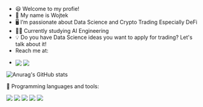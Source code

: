 
- 😃 Welcome to my profie! 
- 👋 My name is Wojtek
- 🖥️ I’m passionate about Data Science and Crypto Trading Especially DeFi
- 👨‍🎓 Currently studying AI Engineering
- 💡 Do you have Data Science ideas you want to apply for trading? Let's talk about it!
- Reach me at:

<div>
   
- <a href="https://www.linkedin.com/in/wojciechgradzinski/" target = 'blank'><img align = "center" src="https://img.shields.io/badge/LinkedIn-0077B5?style=for-the-badge&logo=linkedin&logoColor=white"/></a> <a href="https://twitter.com/WojcieszekGra/" target = 'blank'><img align = "center" src="https://img.shields.io/badge/Twitter-1DA1F2?style=for-the-badge&logo=twitter&logoColor=white"/></a>
</div>

  

![Anurag's GitHub stats](https://github-readme-stats.vercel.app/api?username=wojtekgradzinski&show_icons=true&theme=radical)

🧰 Programming languages and tools:
<div>
<img src="https://img.shields.io/badge/Numpy-777BB4?style=for-the-badge&logo=numpy&logoColor=white" />    <img src="https://img.shields.io/badge/Pandas-2C2D72?style=for-the-badge&logo=pandas&logoColor=white" /> <img src="https://img.shields.io/badge/Streamlit-FF4B4B?style=for-the-badge&logo=Streamlit&logoColor=white" /> <img src="https://img.shields.io/badge/Python-3776AB?style=for-the-badge&logo=python&logoColor=white" /> <img src="https://img.shields.io/badge/Git-F05032?style=for-the-badge&logo=git&logoColor=white" />
</div>


   


